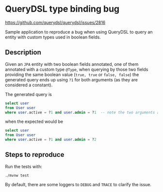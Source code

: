 # QueryDSL type binding bug

https://github.com/querydsl/querydsl/issues/2816

Sample application to reproduce a bug when using QueryDSL to query an entity with custom types used in boolean fields.

## Description

Given an `JPA` entity with two boolean fields annotated, one of them annotated with a custom type `@Type`, when querying by those two fields providing the same boolean value (`true, true` or `false, false`) the generated query ends up using `?1` for both arguments (as they are considered a constant).

The generated query is
```sql
select user
from User user
where user.active = ?1 and user.admin = ?1  -- note the two arguments as ?1
```
when the expected would be
```sql
select user
from User user
where user.active = ?1 and user.admin = ?2
```

## Steps to reproduce

Run the tests with:
```
./mvnw test
```

By default, there are some loggers to `DEBUG` and `TRACE` to clarify the issue.
